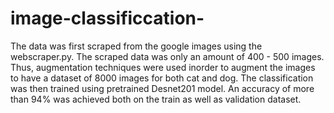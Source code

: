 # image-classificcation-
The data was first scraped from the google images using the webscraper.py. The scraped data was only an amount of 400 - 500 images. Thus, augmentation techniques were used inorder to augment the images to have a dataset of 8000 images for both cat and dog. The classification was then trained using pretrained Desnet201 model. An accuracy of more than 94% was achieved both on the train as well as validation dataset.

